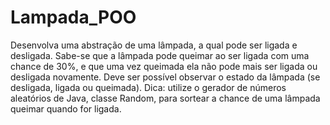 # Lampada_POO
Desenvolva uma abstração de uma lâmpada, a qual pode ser ligada e desligada. Sabe-se que
a lâmpada pode queimar ao ser ligada com uma chance de 30%, e que uma vez queimada ela
não pode mais ser ligada ou desligada novamente. Deve ser possível observar o estado da
lâmpada (se desligada, ligada ou queimada). Dica: utilize o gerador de números aleatórios de
Java, classe Random, para sortear a chance de uma lâmpada queimar quando for ligada.
